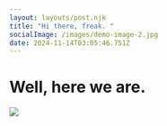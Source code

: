 ```yaml
---
layout: layouts/post.njk
title: "Hi there, freak. "
socialImage: /images/demo-image-2.jpg
date: 2024-11-14T03:05:46.751Z
---
```

# Well, here we are. 

![](/images/demo-image-1.jpg)